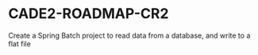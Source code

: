 # CADE2-ROADMAP-CR2
Create a Spring Batch project to read data from a database, and write to a flat file

